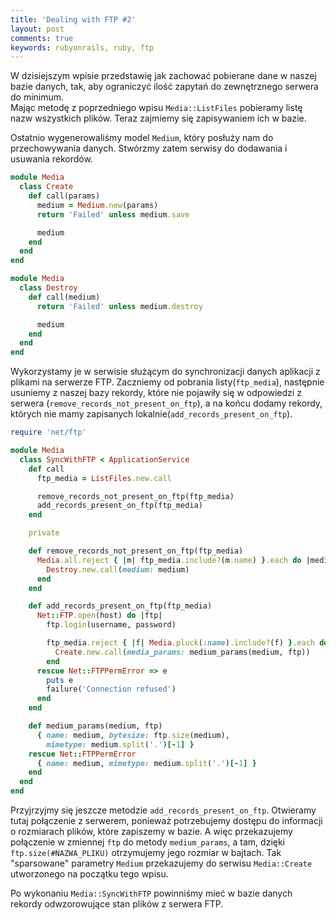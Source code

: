```yaml
---
title: 'Dealing with FTP #2'
layout: post
comments: true
keywords: rubyonrails, ruby, ftp
---
```


W dzisiejszym wpisie przedstawię jak zachować pobierane dane w naszej bazie danych, tak, aby ograniczyć ilość zapytań do zewnętrznego serwera do minimum.  
Mając metodę z poprzedniego wpisu `Media::ListFiles` pobieramy listę nazw wszystkich plików. Teraz zajmiemy się zapisywaniem ich w bazie.  


Ostatnio wygenerowaliśmy model `Medium`, który posłuży nam do przechowywania danych. Stwórzmy zatem serwisy do dodawania i usuwania rekordów.  
```ruby
module Media
  class Create
    def call(params)
      medium = Medium.new(params)
      return 'Failed' unless medium.save

      medium
    end
  end
end
```
```ruby
module Media
  class Destroy
    def call(medium)
      return 'Failed' unless medium.destroy

      medium
    end
  end
end
```
Wykorzystamy je w serwisie służącym do synchronizacji danych aplikacji z plikami na serwerze FTP. Zaczniemy od pobrania listy(`ftp_media`), 
następnie usuniemy z naszej bazy rekordy, które nie pojawiły się w odpowiedzi z serwera (`remove_records_not_present_on_ftp`), a 
na końcu dodamy rekordy, których nie mamy zapisanych lokalnie(`add_records_present_on_ftp`).
```ruby
require 'net/ftp'

module Media
  class SyncWithFTP < ApplicationService
    def call
      ftp_media = ListFiles.new.call

      remove_records_not_present_on_ftp(ftp_media)
      add_records_present_on_ftp(ftp_media)
    end

    private

    def remove_records_not_present_on_ftp(ftp_media)
      Media.all.reject { |m| ftp_media.include?(m.name) }.each do |medium|
        Destroy.new.call(medium: medium)
      end
    end

    def add_records_present_on_ftp(ftp_media)
      Net::FTP.open(host) do |ftp|
        ftp.login(username, password)

        ftp_media.reject { |f| Media.pluck(:name).include?(f) }.each do |medium|
          Create.new.call(media_params: medium_params(medium, ftp))
        end
      rescue Net::FTPPermError => e
        puts e
        failure('Connection refused')
      end
    end

    def medium_params(medium, ftp)
      { name: medium, bytesize: ftp.size(medium),
        mimetype: medium.split('.')[-1] }
    rescue Net::FTPPermError
      { name: medium, mimetype: medium.split('.')[-1] }
    end
  end
end
```
Przyjrzyjmy się jeszcze metodzie `add_records_present_on_ftp`. Otwieramy tutaj połączenie z serwerem, ponieważ potrzebujemy dostępu do informacji o rozmiarach plików, które zapiszemy w bazie. A więc przekazujemy połączenie w zmiennej `ftp` do metody `medium_params`, a tam, dzięki `ftp.size(#NAZWA_PLIKU)` otrzymujemy jego rozmiar w bajtach. Tak "sparsowane" parametry `Medium` przekazujemy do serwisu `Media::Create` utworzonego na początku tego wpisu.  

Po wykonaniu `Media::SyncWithFTP` powinniśmy mieć w bazie danych rekordy odwzorowujące stan plików z serwera FTP.